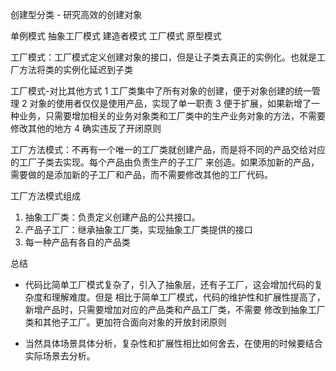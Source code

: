 创建型分类 - 研究高效的创建对象

单例模式
抽象工厂模式
建造者模式
工厂模式
原型模式


工厂模式：工厂模式定义创建对象的接口，但是让子类去真正的实例化。也就是工厂方法将类的实例化延迟到子类

工厂模式-对比其他方式
1 工厂类集中了所有对象的创建，便于对象创建的统一管理
2 对象的使用者仅仅是使用产品，实现了单一职责
3 便于扩展，如果新增了一种业务，只需要增加相关的业务对象类和工厂类中的生产业务对象的方法，不需要修改其他的地方
4 确实违反了开闭原则


工厂方法模式：不再有一个唯一的工厂类就创建产品，而是将不同的产品交给对应的工厂子类去实现。每个产品由负责生产的子工厂
来创造。如果添加新的产品，需要做的是添加新的子工厂和产品，而不需要修改其他的工厂代码。

工厂方法模式组成

1. 抽象工厂类：负责定义创建产品的公共接口。
2. 产品子工厂：继承抽象工厂类，实现抽象工厂类提供的接口
3. 每一种产品有各自的产品类

总结
- 代码比简单工厂模式复杂了，引入了抽象层，还有子工厂，这会增加代码的复杂度和理解难度。但是
相比于简单工厂模式，代码的维护性和扩展性提高了，新增产品时，只需要增加对应的产品类和产品工厂类，不需要
修改到抽象工厂类和其他子工厂。更加符合面向对象的开放封闭原则

- 当然具体场景具体分析，复杂性和扩展性相比如何舍去，在使用的时候要结合实际场景去分析。